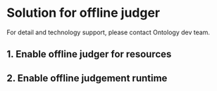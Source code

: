 # Solution for offline judger

For detail and technology support, please contact Ontology dev team.

## 1. Enable offline judger for resources



## 2. Enable offline judgement runtime